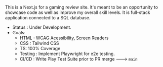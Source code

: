 This is a Next.js for a gaming review site. It's meant to be an opportunity to showcase code as well as improve my overall skill levels. It is full-stack application connected to a SQL database. 


- Status : Under Development.
- Goals:
  - HTML : WCAG Acessibility, Screen Readers
  - CSS : Tailwind CSS
  - TS: 100% Coverage
  - Testing : Implement Playwright for e2e testing. 
  - CI/CD : Write Play Test Suite prior to PR merge ---> `main`
